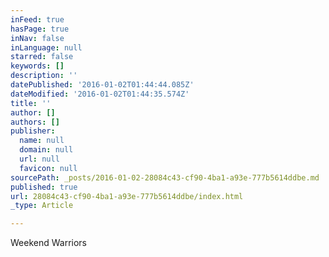 ```yaml
---
inFeed: true
hasPage: true
inNav: false
inLanguage: null
starred: false
keywords: []
description: ''
datePublished: '2016-01-02T01:44:44.085Z'
dateModified: '2016-01-02T01:44:35.574Z'
title: ''
author: []
authors: []
publisher:
  name: null
  domain: null
  url: null
  favicon: null
sourcePath: _posts/2016-01-02-28084c43-cf90-4ba1-a93e-777b5614ddbe.md
published: true
url: 28084c43-cf90-4ba1-a93e-777b5614ddbe/index.html
_type: Article

---
```

Weekend Warriors